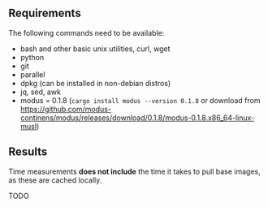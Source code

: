 ## Requirements

The following commands need to be available:

* bash and other basic unix utilities, curl, wget
* python
* git
* parallel
* dpkg (can be installed in non-debian distros)
* jq, sed, awk
* modus = 0.1.8 (`cargo install modus --version 0.1.8` or download from https://github.com/modus-continens/modus/releases/download/0.1.8/modus-0.1.8.x86_64-linux-musl)

## Results

Time measurements **does not include** the time it takes to pull base images, as these are cached locally.

TODO
